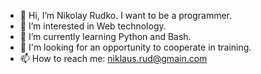- 👋 Hi, I’m Nikolay Rudko. I want to be a programmer.
- 👀 I’m interested in Web technology.
- 🌱 I’m currently learning Python and Bash.
- 💞️ I'm looking for an opportunity to cooperate in training.
- 📫 How to reach me: niklaus.rud@gmain.com


